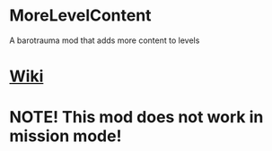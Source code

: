 # MoreLevelContent
A barotrauma mod that adds more content to levels

# [Wiki](https://github.com/dakkhuza/MoreLevelContent/wiki)

# NOTE! This mod does not work in mission mode!
